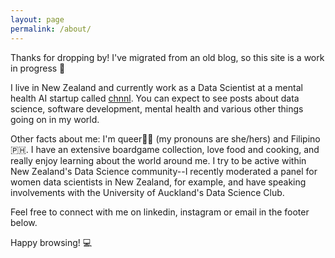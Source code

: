 ```yaml
---
layout: page
permalink: /about/
---
```


Thanks for dropping by! I've migrated from an old blog, so this site is a work in progress 💪

I live in New Zealand and currently work as a Data Scientist at a mental health AI startup called [chnnl](http://chnnl.app). You can expect to see posts about data science, software development, mental health and various other things going on in my world. 

Other facts about me: I'm queer🏳️‍🌈 (my pronouns are she/hers) and Filipino🇵🇭. I have an extensive boardgame collection, love food and cooking, and really enjoy learning about the world around me. I try to be active within New Zealand's Data Science community--I recently moderated a panel for women data scientists in New Zealand, for example, and have speaking involvements with the University of Auckland's Data Science Club.

Feel free to connect with me on linkedin, instagram or email in the footer below.

Happy browsing! 💻
